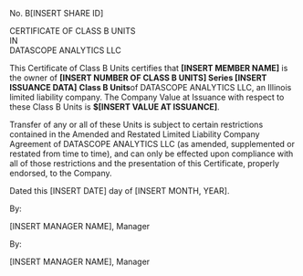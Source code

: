 No. B[INSERT SHARE ID]

  

CERTIFICATE OF CLASS B UNITS  
IN  
DATASCOPE ANALYTICS LLC

  

This Certificate of Class B Units certifies that
**[INSERT MEMBER NAME]** is the owner of **[INSERT NUMBER OF CLASS B UNITS] Series
[INSERT ISSUANCE DATA]** **Class B Units**of DATASCOPE ANALYTICS
LLC, an Illinois limited liability company. The Company Value at
Issuance with respect to these Class B Units is
**\$[INSERT VALUE AT ISSUANCE]**.

Transfer of any or all of these Units is subject to certain restrictions
contained in the Amended and Restated Limited Liability Company
Agreement of DATASCOPE ANALYTICS LLC (as amended, supplemented or
restated from time to time), and can only be effected upon compliance
with all of those restrictions and the presentation of this Certificate,
properly endorsed, to the Company.

Dated this [INSERT DATE] day of [INSERT MONTH, YEAR].

  

By:

  

  

[INSERT MANAGER NAME], Manager

By:

  

  

[INSERT MANAGER NAME], Manager

